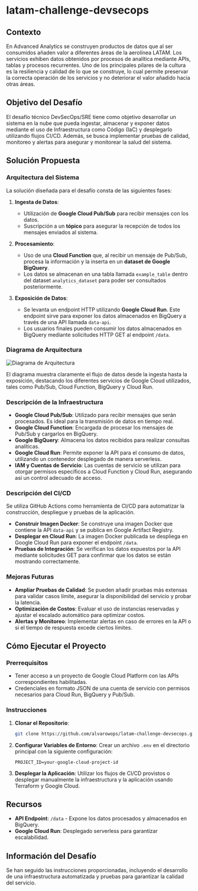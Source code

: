 # latam-challenge-devsecops

## Contexto

En Advanced Analytics se construyen productos de datos que al ser consumidos añaden valor a diferentes áreas de la aerolínea LATAM. Los servicios exhiben datos obtenidos por procesos de analítica mediante APIs, tablas y procesos recurrentes. Uno de los principales pilares de la cultura es la resiliencia y calidad de lo que se construye, lo cual permite preservar la correcta operación de los servicios y no deteriorar el valor añadido hacia otras áreas.

## Objetivo del Desafío

El desafío técnico DevSecOps/SRE tiene como objetivo desarrollar un sistema en la nube que pueda ingestar, almacenar y exponer datos mediante el uso de Infraestructura como Código (IaC) y desplegarlo utilizando flujos CI/CD. Además, se busca implementar pruebas de calidad, monitoreo y alertas para asegurar y monitorear la salud del sistema.

## Solución Propuesta

### Arquitectura del Sistema

La solución diseñada para el desafío consta de las siguientes fases:

1. **Ingesta de Datos**:
   - Utilización de **Google Cloud Pub/Sub** para recibir mensajes con los datos.
   - Suscripción a un **tópico** para asegurar la recepción de todos los mensajes enviados al sistema.

2. **Procesamiento**:
   - Uso de una **Cloud Function** que, al recibir un mensaje de Pub/Sub, procesa la información y la inserta en un **dataset de Google BigQuery**.
   - Los datos se almacenan en una tabla llamada `example_table` dentro del dataset `analytics_dataset` para poder ser consultados posteriormente.

3. **Exposición de Datos**:
   - Se levanta un endpoint HTTP utilizando **Google Cloud Run**. Este endpoint sirve para exponer los datos almacenados en BigQuery a través de una API llamada `data-api`.
   - Los usuarios finales pueden consumir los datos almacenados en BigQuery mediante solicitudes HTTP GET al endpoint `/data`.

### Diagrama de Arquitectura

![Diagrama de Arquitectura](https://miro.com/app/live-embed/uXjVLT4KZ2g=/?moveToViewport=118,-448,2606,1056&embedId=844830275927)

El diagrama muestra claramente el flujo de datos desde la ingesta hasta la exposición, destacando los diferentes servicios de Google Cloud utilizados, tales como Pub/Sub, Cloud Function, BigQuery y Cloud Run.

### Descripción de la Infraestructura

- **Google Cloud Pub/Sub**: Utilizado para recibir mensajes que serán procesados. Es ideal para la transmisión de datos en tiempo real.
- **Google Cloud Function**: Encargada de procesar los mensajes de Pub/Sub y cargarlos en BigQuery.
- **Google BigQuery**: Almacena los datos recibidos para realizar consultas analíticas.
- **Google Cloud Run**: Permite exponer la API para el consumo de datos, utilizando un contenedor desplegado de manera serverless.
- **IAM y Cuentas de Servicio**: Las cuentas de servicio se utilizan para otorgar permisos específicos a Cloud Function y Cloud Run, asegurando así un control adecuado de acceso.

### Descripción del CI/CD

Se utiliza GitHub Actions como herramienta de CI/CD para automatizar la construcción, despliegue y pruebas de la aplicación.

- **Construir Imagen Docker**: Se construye una imagen Docker que contiene la API `data-api` y se publica en Google Artifact Registry.
- **Desplegar en Cloud Run**: La imagen Docker publicada se despliega en Google Cloud Run para exponer el endpoint `/data`.
- **Pruebas de Integración**: Se verifican los datos expuestos por la API mediante solicitudes GET para confirmar que los datos se están mostrando correctamente.

### Mejoras Futuras

- **Ampliar Pruebas de Calidad**: Se pueden añadir pruebas más extensas para validar casos límite, asegurar la disponibilidad del servicio y probar la latencia.
- **Optimización de Costos**: Evaluar el uso de instancias reservadas y ajustar el escalado automático para optimizar costos.
- **Alertas y Monitoreo**: Implementar alertas en caso de errores en la API o si el tiempo de respuesta excede ciertos límites.

## Cómo Ejecutar el Proyecto

### Prerrequisitos

- Tener acceso a un proyecto de Google Cloud Platform con las APIs correspondientes habilitadas.
- Credenciales en formato JSON de una cuenta de servicio con permisos necesarios para Cloud Run, BigQuery y Pub/Sub.

### Instrucciones

1. **Clonar el Repositorio**:
   ```bash
   git clone https://github.com/alvarowops/latam-challenge-devsecops.git
   ```
2. **Configurar Variables de Entorno**:
   Crear un archivo `.env` en el directorio principal con la siguiente configuración:
   ```env
   PROJECT_ID=your-google-cloud-project-id
   ```
3. **Desplegar la Aplicación**:
   Utilizar los flujos de CI/CD provistos o desplegar manualmente la infraestructura y la aplicación usando Terraform y Google Cloud.

## Recursos

- **API Endpoint**: `/data` - Expone los datos procesados y almacenados en BigQuery.
- **Google Cloud Run**: Desplegado serverless para garantizar escalabilidad.

## Información del Desafío

Se han seguido las instrucciones proporcionadas, incluyendo el desarrollo de una infraestructura automatizada y pruebas para garantizar la calidad del servicio.

